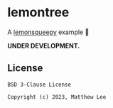 # lemontree

A [lemonsqueepy](https://github.com/mthli/lemonsqueepy) example 🍋

**UNDER DEVELOPMENT.**

## License

```
BSD 3-Clause License

Copyright (c) 2023, Matthew Lee
```
